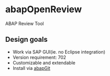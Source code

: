 # abapOpenReview
ABAP Review Tool

## Design goals

* Work via SAP GUI(ie. no Eclipse integration)
* Version requirement: 702
* Customizable and extendable
* Install via [abapGit](https://github.com/larshp/abapGit)
